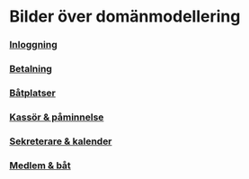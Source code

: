 # Bilder över domänmodellering

### [Inloggning](http://imgur.com/wvMNon7)
### [Betalning](http://imgur.com/dhCvsWf)
### [Båtplatser](http://imgur.com/rhF2vFC)
### [Kassör & påminnelse](http://imgur.com/x659jnX)
### [Sekreterare & kalender](http://imgur.com/NcfX1eM)
### [Medlem & båt](http://imgur.com/JmI1C8i)
